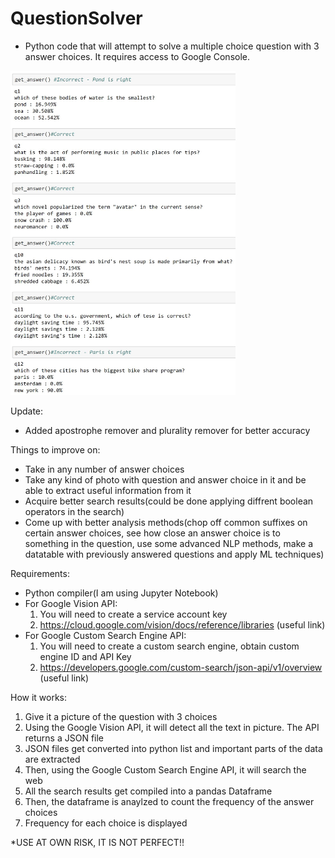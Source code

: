 # QuestionSolver
- Python code that will attempt to solve a multiple choice question with 3 answer choices. It requires access to Google Console. 

<img src="https://github.com/mithil957/QuestionSolver/blob/master/qs.JPG" width="360">

Update:
  - Added apostrophe remover and plurality remover for better accuracy
  
Things to improve on:
  - Take in any number of answer choices
  - Take any kind of photo with question and answer choice in it and be able to extract useful information from it
  - Acquire better search results(could be done applying diffrent boolean operators in the search) 
  - Come up with better analysis methods(chop off common suffixes on certain answer choices, see how close an answer choice is to something in the question, use some advanced NLP methods, make a datatable with previously answered questions and apply ML techniques) 
  
Requirements:
  - Python compiler(I am using Jupyter Notebook)
  - For Google Vision API:
    1. You will need to create a service account key
    2. https://cloud.google.com/vision/docs/reference/libraries (useful link)
  - For Google Custom Search Engine API:
    1. You  will need to create a custom search engine, obtain custom engine ID and API Key
    2. https://developers.google.com/custom-search/json-api/v1/overview (useful link)

How it works:
  1. Give it a picture of the question with 3 choices
  2. Using the Google Vision API, it will detect all the text in picture. The API returns a JSON file
  3. JSON files get converted into python list and important parts of the data are extracted
  4. Then, using the Google Custom Search Engine API, it will search the web
  5. All the search results get compiled into a pandas Dataframe
  6. Then, the dataframe is anaylzed to count the frequency of the answer choices 
  7. Frequency for each choice is displayed
 
*USE AT OWN RISK, IT IS NOT PERFECT!!
